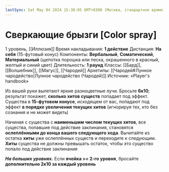 ```yaml
---
lastSync: Sat May 04 2024 15:38:05 GMT+0300 (Москва, стандартное время)
---
```

# Сверкающие брызги [Color spray]
1 уровень, [[Иллюзия]]
Время накладывания: **1 действие**
Дистанция: **На себя** (15-футовый конус)
Компоненты: **Вербальный**, **Соматический**, **Материальный** (щепотка порошка или песка, окрашенного в красный, желтый и синий цвет)
Длительность: **1 раунд**
Классы: [[Бард]], [[Волшебник]], [[Магус]], [[Чародей]]
Архетипы: [[Чародей#Лунное чародейство|Лунное чародейство (Чародей)]]
Источник: «Player's handbook»

Из вашей руки вылетают яркие разноцветные лучи. Бросьте **6к10**; результат покажет, **сколько хитов существ** попадает под эффект. Существа в **15-футовом конусе**, исходящем от вас, попадают под эффект **в порядке увеличения текущих хитов** (игнорируя тех, кто без сознания и не может видеть)

Начиная с существа с **наименьшим числом текущих хитов**, все существа, попавшие под действие заклинания, становятся **ослеплёнными до конца вашего следующего хода**. Вычитайте из остатка **хиты** уже ослеплённых существ и переходите к следующим. **Хиты** существа не должны превышать остаток, чтобы это существо попало под действие заклинания

**_На больших уровнях._** Если **ячейка >= 2-го уровня**, бросайте **дополнительно 2к10 за каждый уровень**